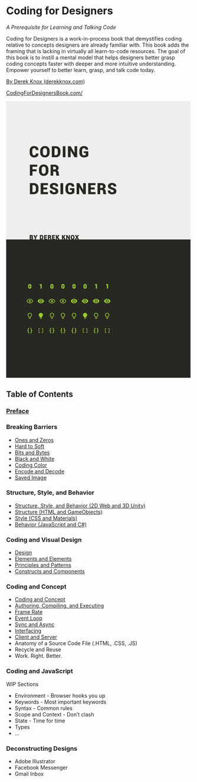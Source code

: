 # Coding for Designers

*A Prerequisite for Learning and Talking Code*

Coding for Designers is a work-in-process book that demystifies coding relative to concepts designers are already familiar with. This book adds the framing that is lacking in virtually all learn-to-code resources. The goal of this book is to instill a mental model that helps designers better grasp coding concepts faster with deeper and more intuitive understanding. Empower yourself to better learn, grasp, and talk code today.

[By Derek Knox (derekknox.com)](http://www.derekknox.com)

[CodingForDesignersBook.com/](http://codingfordesignersbook.com/)

![Coding for Designers](Coding%20For%20Designers/cover-coding-for-designers.jpg "Coding for Designers")

## Table of Contents

### [Preface](Coding%20For%20Designers/Preface.md)

### Breaking Barriers
- [Ones and Zeros](Breaking%20Barriers/Ones%20and%20Zeros.md)
- [Hard to Soft](Breaking%20Barriers/Hard%20to%20Soft.md)
- [Bits and Bytes](Breaking%20Barriers/Bits%20and%20Bytes.md)
- [Black and White](Breaking%20Barriers/Black%20and%20White.md)
- [Coding Color](Breaking%20Barriers/Coding%20Color.md)
- [Encode and Decode](Breaking%20Barriers/Encode%20and%20Decode.md)
- [Saved Image](Breaking%20Barriers/Saved%20Image.md)

### Structure, Style, and Behavior
- [Structure, Style, and Behavior (2D Web and 3D Unity)](Structure%20Style%20Behavior/Structure%2C%20Style%2C%20and%20Behavior.md)
- [Structure (HTML and GameObjects)](Structure%20Style%20Behavior/Structure.md)
- [Style (CSS and Materials)](Structure%20Style%20Behavior/Style.md)
- [Behavior (JavaScript and C#)](Structure%20Style%20Behavior/Behavior.md)

### Coding and Visual Design
- [Design](Coding%20and%20Visual%20Design/Design.md)
- [Elements and Elements](Coding%20and%20Visual%20Design/Elements%20and%20Elements.md)
- [Principles and Patterns](Coding%20and%20Visual%20Design/Principles%20and%20Patterns.md)
- [Constructs and Components](Coding%20and%20Visual%20Design/Constructs%20and%20Components.md)

### Coding and Concept
- [Coding and Concept](Coding%20and%20Concept/Coding%20and%20Concept.md)
- [Authoring, Compiling, and Executing](Coding%20and%20Concept/Authoring,%20Compiling,%20and%20Executing.md)
- [Frame Rate](Coding%20and%20Concept/Frame%20Rate.md)
- [Event Loop](Coding%20and%20Concept/Event%20Loop.md)
- [Sync and Async](Coding%20and%20Concept/Sync%20and%20Async.md)
- [Interfacing](Coding%20and%20Concept/Interfacing.md)
- [Client and Server](Coding%20and%20Concept/Client%20and%20Server.md)
- Anatomy of a Source Code File (.HTML, .CSS, .JS)
- Recycle and Reuse
- Work. Right. Better.

### Coding and JavaScript
WIP Sections
- Environment - Browser hooks you up
- Keywords - Most important keywords
- Syntax - Common rules
- Scope and Context - Don’t clash
- State - Time for time
- Types
- ...

### Deconstructing Designs
- Adobe Illustrator
- Facebook Messenger
- Gmail Inbox
